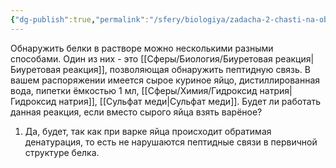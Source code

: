 ```yaml
---
{"dg-publish":true,"permalink":"/sfery/biologiya/zadacha-2-chasti-na-obnaruzhenie-belkov/","tags":["Общаябиология"]}
---
```


Обнаружить белки в растворе можно несколькими разными способами. Один из них - это [[Сферы/Биология/Биуретовая реакция\|Биуретовая реакция]], позволяющая обнаружить пептидную связь. В вашем распоряжении имеется сырое куриное яйцо, дистиллированная вода, пипетки ёмкостью 1 мл, [[Сферы/Химия/Гидроксид натрия\|Гидроксид натрия]], [[Сульфат меди\|Сульфат меди]]. Будет ли работать данная реакция, если вместо сырого яйца взять варёное? 
1. Да, будет, так как при варке яйца происходит обратимая денатурация, то есть не нарушаются пептидные связи в первичной структуре белка.
